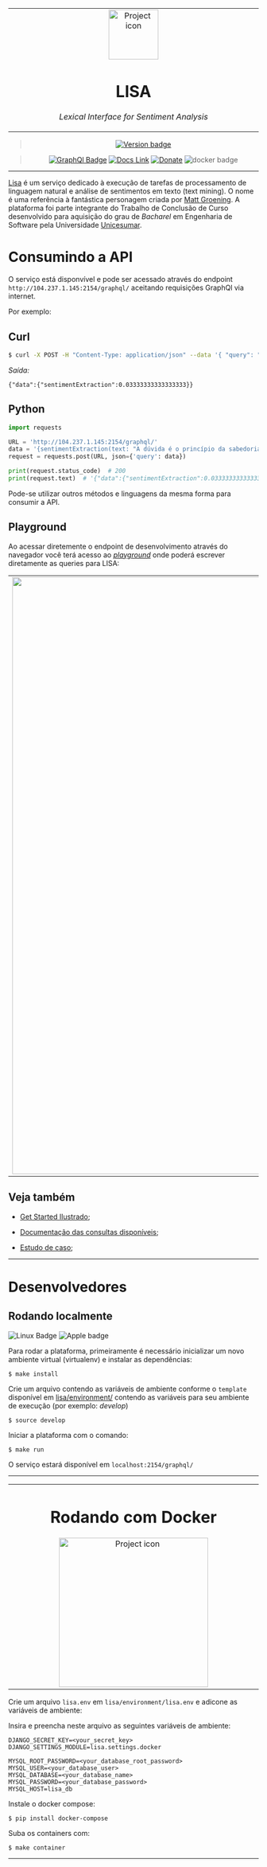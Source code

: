 <table align="center"><tr><td align="center" width="9999">

<img src="https://upload.wikimedia.org/wikipedia/en/thumb/e/ec/Lisa_Simpson.png/220px-Lisa_Simpson.png" align="center" width="100" alt="Project icon">

# LISA

*Lexical Interface for Sentiment Analysis*
</td></tr>

</table>    

<div align="center">

> [![Version badge](https://img.shields.io/badge/version-1.0.2-silver.svg)](http://104.237.1.145:2154/graphql/?query=query%20%7B%0A%20%20lisa%0A%7D)

>[![GraphQl Badge](https://badgen.net/badge/icon/graphql/pink?icon=graphql&label)](http://104.237.1.145:2154/graphql/?query=query%20%7B%0A%20%20lisa%0A%7D)
[![Docs Link](https://badgen.net/badge/docs/github_wiki?icon=github)](https://github.com/brunolcarli/Lisa/wiki)
[![Donate](https://img.shields.io/badge/Donate-PayPal-green.svg)](https://www.paypal.com/cgi-bin/webscr?cmd=_donations&business=PPYA5P239NRML&currency_code=USD&source=url)
![docker badge](https://badgen.net/badge/icon/docker?icon=docker&label)

</div>

<hr />

[Lisa](https://pt.wikipedia.org/wiki/Lisa_Simpson) é um serviço dedicado à execução de tarefas de processamento de linguagem natural e análise de sentimentos em texto (text mining). O nome é uma referência à fantástica personagem criada por [Matt Groening](https://pt.wikipedia.org/wiki/Matt_Groening). A plataforma foi parte integrante do Trabalho de Conclusão de Curso desenvolvido para aquisição do grau de *Bacharel* em Engenharia de Software pela Universidade [Unicesumar](https://www.unicesumar.edu.br/home/).

# Consumindo a API

O serviço está disponvível e pode ser acessado através do endpoint `http://104.237.1.145:2154/graphql/` aceitando requisições GraphQl via internet.

Por exemplo:

## Curl

```bash
$ curl -X POST -H "Content-Type: application/json" --data '{ "query": "query{ sentimentExtraction(text: \"A dúvida é o princípio da sabedoria.\") }" }' http://104.237.1.145:2154/graphql/
```

*Saída:*

```
{"data":{"sentimentExtraction":0.03333333333333333}}
```


## Python

```python
import requests

URL = 'http://104.237.1.145:2154/graphql/'
data = '{sentimentExtraction(text: "A dúvida é o princípio da sabedoria")}'
request = requests.post(URL, json={'query': data})

print(request.status_code)  # 200
print(request.text)  # '{"data":{"sentimentExtraction":0.03333333333333333}}'
```

Pode-se utilizar outros métodos e linguagens da mesma forma para consumir a API.

## Playground

Ao acessar diretemente o endpoint de desenvolvimento através do navegador você terá acesso ao [*playground*](http://104.237.1.145:2154/graphql/) onde poderá escrever diretamente as queries para LISA:

<table align="center"><tr><td align="center" width="9999">
<img src="https://i.ibb.co/GQ162Wj/capa-readme.gif" align="center" width="1200" alt="Project icon">
</td></tr>

</table>

## Veja também

- [Get Started Ilustrado](https://github.com/brunolcarli/Lisa/wiki/Noob-Guide---Get-Started);

- [Documentação das consultas disponíveis](https://github.com/brunolcarli/Lisa/wiki/Queries);

- [Estudo de caso](https://github.com/brunolcarli/Lisa/wiki);

<hr />

# Desenvolvedores

## Rodando localmente

![Linux Badge](https://img.shields.io/badge/OS-Linux-black.svg)
![Apple badge](https://badgen.net/badge/OS/OSX/:color?icon=apple)

Para rodar a plataforma, primeiramente é necessário inicializar um novo ambiente virtual (virtualenv) e instalar as dependências:

```
$ make install
```

Crie um arquivo contendo as variáveis de ambiente conforme o `template` disponível em [lisa/environment/](https://github.com/brunolcarli/Lisa/blob/develop/lisa/environment/template) contendo as variáveis para seu ambiente de execução (por exemplo: *develop*)

```
$ source develop
```

Iniciar a plataforma com o comando:

```
$ make run
```


O serviço estará disponível em `localhost:2154/graphql/`

<hr />

<table align="center"><tr><td align="center" width="9999">

# Rodando com Docker

<img src="https://media.giphy.com/media/l2Jei7zzXNV8xCKzK/giphy.gif" align="center" width="300" alt="Project icon">

</td></tr>

</table>


Crie um arquivo `lisa.env` em  `lisa/environment/lisa.env` e adicone as variáveis de ambiente:

Insira e preencha neste arquivo as seguintes variáveis de ambiente:

```
DJANGO_SECRET_KEY=<your_secret_key>
DJANGO_SETTINGS_MODULE=lisa.settings.docker

MYSQL_ROOT_PASSWORD=<your_database_root_password>
MYSQL_USER=<your_database_user>
MYSQL_DATABASE=<your_database_name>
MYSQL_PASSWORD=<your_database_password>
MYSQL_HOST=lisa_db
```

Instale o docker compose:

```
$ pip install docker-compose
```

Suba os containers com:

```
$ make container
```

<hr />
